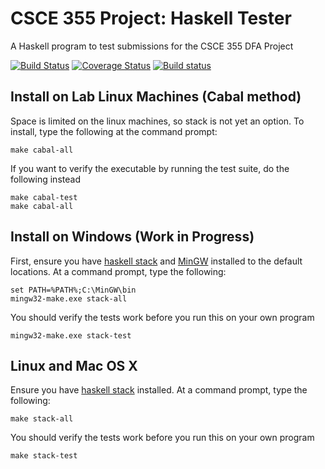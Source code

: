 # CSCE 355 Project: Haskell Tester
A Haskell program to test submissions for the CSCE 355 DFA Project

[![Build Status](https://travis-ci.org/qfjp/csce_dfa_project_test.svg?branch=master)](https://travis-ci.org/qfjp/csce_dfa_project_test/)
[![Coverage Status](https://coveralls.io/repos/github/qfjp/csce_dfa_project_test/badge.svg?branch=master)](https://coveralls.io/github/qfjp/csce_dfa_project_test?branch=master)
[![Build status](https://ci.appveyor.com/api/projects/status/5cv1bhk8c24x6bht?svg=true)](https://ci.appveyor.com/project/qfjp/csce-dfa-project-test)

## Install on Lab Linux Machines (Cabal method)

Space is limited on the linux machines, so stack is not yet an option.
To install, type the following at the command prompt:

    make cabal-all

If you want to verify the executable by running the test suite, do the
following instead

    make cabal-test
    make cabal-all

## Install on Windows (Work in Progress)

First, ensure you have [haskell
stack](https://docs.haskellstack.org/en/stable/README/) and
[MinGW](http://mingw.org/) installed to the default locations. At a
command prompt, type the following:

    set PATH=%PATH%;C:\MinGW\bin
    mingw32-make.exe stack-all

You should verify the tests work before you run this on your own
program

    mingw32-make.exe stack-test

## Linux and Mac OS X

Ensure you have [haskell stack](https://docs.haskellstack.org/en/stable/README/)
installed. At a command prompt, type the following:

    make stack-all

You should verify the tests work before you run this on your own
program

    make stack-test
